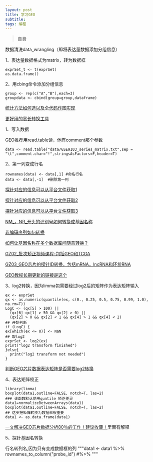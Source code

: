 ```yaml
---
layout: post
title: 学习GEO
subtitle:
tags: 编程
---
```


>自费

<!--more-->

数据清洗data_wrangling（即将表达量数据添加分组信息）

1、表达量数据格式为matrix，转为数据框  

    exprSet_t <- t(exprSet)
    as.data.frame()

2、用cbing命令添加分组信息

    group <- rep(c("A","B"),each=3)
    groupdata <- cbind(group=group,dataframe)

[统计方法如何选以及全代码作图实现][1]

[更好用的宽长转换工具][2]


1、写入数据

GEO推荐用read.table读，他有comment那个参数

    data <- read.table("data/GSE9103_series_matrix.txt",sep = "\t",comment.char="!",stringsAsFactors=F,header=T)

2、第一列变成行名

    rownames(data) <- data[,1] #命名行名
    data <- data[,-1]  #删除第一列


[探针对应的信息可以从平台文件获取1][3]

[探针对应的信息可以从平台文件获取2][4]

[探针对应的信息可以从平台文件获取3][5]

[NM_，NR_开头的识别号如何转换成基因名称][6]

[非编码序列如何转换][7]

[如何让基因名称在多个数据库间随意转换？][8]

[GZ02_批次矫正视频课程-包括GEO和TCGA][9]

[GZ03_GEO芯片的探针ID转换，包括mRNA，lncRNA和环状RNA][10]

[GEO教程长期更新的链接是这个][11]


3、log2转换，因为limma包需要经过log2后的矩阵作为表达矩阵输入

    ex <- exprSet
    qx <- as.numeric(quantile(ex, c(0., 0.25, 0.5, 0.75, 0.99, 1.0), na.rm=T))
    LogC <- (qx[5] > 100) ||
      (qx[6]-qx[1] > 50 && qx[2] > 0) ||
      (qx[2] > 0 && qx[2] < 1 && qx[4] > 1 && qx[4] < 2)
    ## 开始判断
    if (LogC) {
    ex[which(ex <= 0)] <- NaN
    ## 取log2
    exprSet <- log2(ex)
    print("log2 transform finished")
    }else{
      print("log2 transform not needed")
    }

[判断GEO芯片数据表达矩阵是否需要log2转换][12]

4、表达矩阵校正

    library(limma)
    boxplot(data1,outline=FALSE, notch=T, las=2)
    ### 该函数默认使用quntile 矫正差异
    data1=normalizeBetweenArrays(data1)
    boxplot(data1,outline=FALSE, notch=T, las=2)
    ## 这步把矩阵转换为数据框很重要
    data1 <- as.data.frame(data1)

[一文解决GEO芯片数据分析80％的工作！建议收藏！][13]里面有解释

5、探针基因名转换

行名转列名,因为只有变成数据框的列
"""data1 <- data1 %>%
  rownames_to_column("probe_id") #%>% """

[1]: https://mp.weixin.qq.com/s/IF4F0W2ghWRq4ILVP3T49A
[2]: https://mp.weixin.qq.com/s/sbc3LVv5MAkFenE1JB-rAA
[3]: https://mp.weixin.qq.com/s/nWbMO4mULgN__nPjooRDlg
[4]: https://mp.weixin.qq.com/s/CSHdvRK6xoNJU91tpper_w
[5]: https://mp.weixin.qq.com/s/DlioHHXQd-W-96tXLWrQvA
[6]: https://mp.weixin.qq.com/s/FdCcliMCYj4Yb4grzIQMaA
[7]: https://mp.weixin.qq.com/s/X8rUnEasKy3Dk-EoUAvC2A
[8]: https://mp.weixin.qq.com/s/wsiceQmNVveoggiqeDSlmQ
[9]: https://weidian.com/item.html?itemID=3528879676
[10]: https://weidian.com/item.html?itemID=3584919356
[11]: https://codingsoeasy.com/archives/geo
[12]: https://www.jianshu.com/p/7cdaf811d7d1
[13]: https://new.qq.com/omn/20201230/20201230A07HQZ00.html

